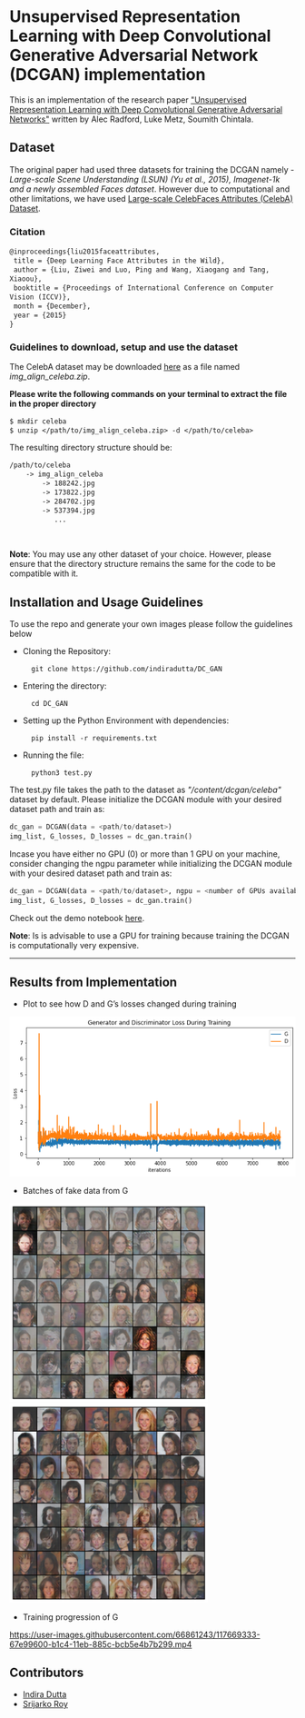 # Unsupervised Representation Learning with Deep Convolutional Generative Adversarial Network (DCGAN) implementation
This is an implementation of the research paper <a href = "https://arxiv.org/abs/1511.06434.pdf">"Unsupervised Representation Learning with Deep Convolutional Generative Adversarial Networks"</a> written by Alec Radford, Luke Metz, Soumith Chintala.

## Dataset
The original paper had used three datasets for training the DCGAN namely - *Large-scale Scene Understanding (LSUN) (Yu et al., 2015), Imagenet-1k and a newly assembled Faces dataset*. However due to computational and other limitations, we have used <a href = "http://mmlab.ie.cuhk.edu.hk/projects/CelebA.html">Large-scale CelebFaces Attributes (CelebA) Dataset</a>.

### Citation
``` 
@inproceedings{liu2015faceattributes,
 title = {Deep Learning Face Attributes in the Wild},
 author = {Liu, Ziwei and Luo, Ping and Wang, Xiaogang and Tang, Xiaoou},
 booktitle = {Proceedings of International Conference on Computer Vision (ICCV)},
 month = {December},
 year = {2015} 
}
``` 
### Guidelines to download, setup and use the dataset
The CelebA dataset may be downloaded <a href = "https://drive.google.com/file/d/1yW6QkWcd6sWYB2rw9d-A36woiXVLTpny/view?usp=sharing">here</a> as a file named *img_align_celeba.zip*. 

**Please write the following commands on your terminal to extract the file in the proper directory**
```
$ mkdir celeba
$ unzip </path/to/img_align_celeba.zip> -d </path/to/celeba>
```
The resulting directory structure should be:
```
/path/to/celeba
    -> img_align_celeba
        -> 188242.jpg
        -> 173822.jpg
        -> 284702.jpg
        -> 537394.jpg
           ...
```
<br>

**Note**: You may use any other dataset of your choice. However, please ensure that the directory structure remains the same for the code to be compatible with it. 

## Installation and Usage Guidelines
To use the repo and generate your own images please follow the guidelines below


- Cloning the Repository: 

        git clone https://github.com/indiradutta/DC_GAN
        
- Entering the directory: 

        cd DC_GAN
        
- Setting up the Python Environment with dependencies:

        pip install -r requirements.txt

- Running the file:

        python3 test.py
        
The test.py file takes the path to the dataset as *"/content/dcgan/celeba"* dataset by default. Please initialize the DCGAN module with your desired dataset path and train as:

```python
dc_gan = DCGAN(data = <path/to/dataset>)
img_list, G_losses, D_losses = dc_gan.train()
```

Incase you have either no GPU (0) or more than 1 GPU on your machine, consider changing the ngpu parameter while initializing the DCGAN module with your desired dataset path and train as:


```python
dc_gan = DCGAN(data = <path/to/dataset>, ngpu = <number of GPUs available>)
img_list, G_losses, D_losses = dc_gan.train()
```

Check out the demo notebook <a href = 'https://github.com/indiradutta/DC_GAN/blob/main/demo/dcgan_demo.ipynb'>here</a>.

**Note**: Is is advisable to use a GPU for training because training the DCGAN is computationally very expensive.
<hr>

## Results from Implementation

- Plot to see how D and G’s losses changed during training

<img src = "results/losses.png">

- Batches of fake data from G

<img src = "results/result.png" height = 350px width = 350px> &nbsp; &nbsp; <img src = "results/result2.png" height = 350px width = 350px>

- Training progression of G


https://user-images.githubusercontent.com/66861243/117669333-67e99600-b1c4-11eb-885c-bcb5e4b7b299.mp4

## Contributors

- <a href = "https://github.com/indiradutta">Indira Dutta</a>
- <a href = "https://github.com/srijarkoroy">Srijarko Roy</a>
